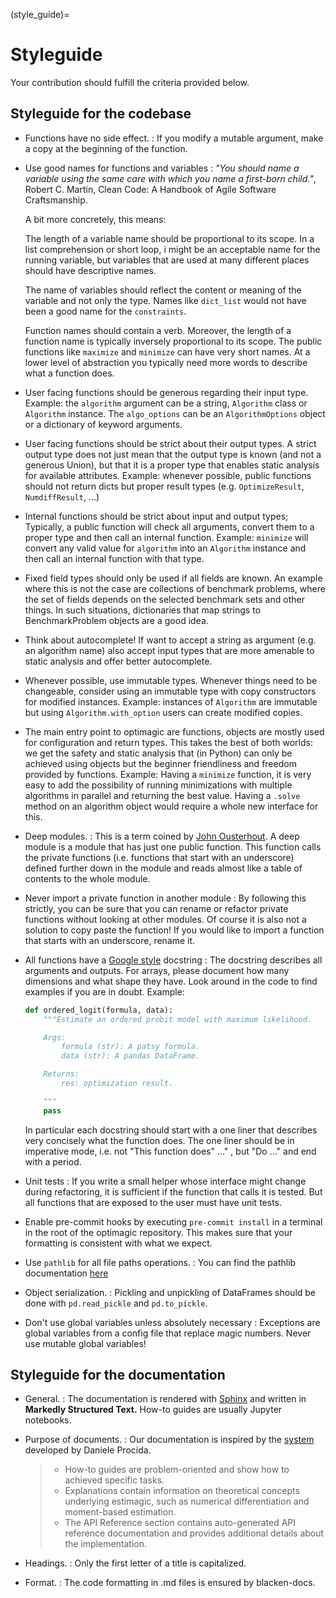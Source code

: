 (style_guide)=

# Styleguide

Your contribution should fulfill the criteria provided below.

## Styleguide for the codebase

- Functions have no side effect. : If you modify a mutable argument, make a copy at the
  beginning of the function.

- Use good names for functions and variables : *"You should name a variable using the
  same care with which you name a first-born child."*, Robert C. Martin, Clean Code: A
  Handbook of Agile Software Craftsmanship.

  A bit more concretely, this means:

  The length of a variable name should be proportional to its scope. In a list
  comprehension or short loop, i might be an acceptable name for the running variable,
  but variables that are used at many different places should have descriptive names.

  The name of variables should reflect the content or meaning of the variable and not
  only the type. Names like `dict_list` would not have been a good name for the
  `constraints`.

  Function names should contain a verb. Moreover, the length of a function name is
  typically inversely proportional to its scope. The public functions like `maximize`
  and `minimize` can have very short names. At a lower level of abstraction you
  typically need more words to describe what a function does.

- User facing functions should be generous regarding their input type. Example: the
  `algorithm` argument can be a string, `Algorithm` class or `Algorithm` instance. The
  `algo_options` can be an `AlgorithmOptions` object or a dictionary of keyword
  arguments.

- User facing functions should be strict about their output types. A strict output type
  does not just mean that the output type is known (and not a generous Union), but that
  it is a proper type that enables static analysis for available attributes. Example:
  whenever possible, public functions should not return dicts but proper result types
  (e.g. `OptimizeResult`, `NumdiffResult`, ...)

- Internal functions should be strict about input and output types; Typically, a public
  function will check all arguments, convert them to a proper type and then call an
  internal function. Example: `minimize` will convert any valid value for `algorithm`
  into an `Algorithm` instance and then call an internal function with that type.

- Fixed field types should only be used if all fields are known. An example where this
  is not the case are collections of benchmark problems, where the set of fields depends
  on the selected benchmark sets and other things. In such situations, dictionaries that
  map strings to BenchmarkProblem objects are a good idea.

- Think about autocomplete! If want to accept a string as argument (e.g. an algorithm
  name) also accept input types that are more amenable to static analysis and offer
  better autocomplete.

- Whenever possible, use immutable types. Whenever things need to be changeable,
  consider using an immutable type with copy constructors for modified instances.
  Example: instances of `Algorithm` are immutable but using `Algorithm.with_option`
  users can create modified copies.

- The main entry point to optimagic are functions, objects are mostly used for
  configuration and return types. This takes the best of both worlds: we get the safety
  and static analysis that (in Python) can only be achieved using objects but the
  beginner friendliness and freedom provided by functions. Example: Having a `minimize`
  function, it is very easy to add the possibility of running minimizations with
  multiple algorithms in parallel and returning the best value. Having a `.solve` method
  on an algorithm object would require a whole new interface for this.

- Deep modules. : This is a term coined by
  [John Ousterhout](https://www.youtube.com/watch?v=bmSAYlu0NcY). A deep module is a
  module that has just one public function. This function calls the private functions
  (i.e. functions that start with an underscore) defined further down in the module and
  reads almost like a table of contents to the whole module.

- Never import a private function in another module : By following this strictly, you
  can be sure that you can rename or refactor private functions without looking at other
  modules. Of course it is also not a solution to copy paste the function! If you would
  like to import a function that starts with an underscore, rename it.

- All functions have a [Google style](https://tinyurl.com/mxams9k) docstring : The
  docstring describes all arguments and outputs. For arrays, please document how many
  dimensions and what shape they have. Look around in the code to find examples if you
  are in doubt. Example:

  ```python
  def ordered_logit(formula, data):
      """Estimate an ordered probit model with maximum likelihood.

      Args:
          formula (str): A patsy formula.
          data (str): A pandas DataFrame.

      Returns:
          res: optimization result.

      """
      pass
  ```

  In particular each docstring should start with a one liner that describes very
  concisely what the function does. The one liner should be in imperative mode, i.e. not
  "This function does" ..." , but "Do ..." and end with a period.

- Unit tests : If you write a small helper whose interface might change during
  refactoring, it is sufficient if the function that calls it is tested. But all
  functions that are exposed to the user must have unit tests.

- Enable pre-commit hooks by executing `pre-commit install` in a terminal in the root of
  the optimagic repository. This makes sure that your formatting is consistent with what
  we expect.

- Use `pathlib` for all file paths operations. : You can find the pathlib documentation
  [here](https://docs.python.org/3/library/pathlib.html)

- Object serialization. : Pickling and unpickling of DataFrames should be done with
  `pd.read_pickle` and `pd.to_pickle`.

- Don't use global variables unless absolutely necessary : Exceptions are global
  variables from a config file that replace magic numbers. Never use mutable global
  variables!

## Styleguide for the documentation

- General. : The documentation is rendered with
  [Sphinx](https://www.sphinx-doc.org/en/master/) and written in **Markedly Structured
  Text.** How-to guides are usually Jupyter notebooks.

- Purpose of documents. : Our documentation is inspired by the
  [system](https://documentation.divio.com/) developed by Daniele Procida.

  > - How-to guides are problem-oriented and show how to achieved specific tasks.
  > - Explanations contain information on theoretical concepts underlying estimagic,
  >   such as numerical differentiation and moment-based estimation.
  > - The API Reference section contains auto-generated API reference documentation and
  >   provides additional details about the implementation.

- Headings. : Only the first letter of a title is capitalized.

- Format. : The code formatting in .md files is ensured by blacken-docs.
